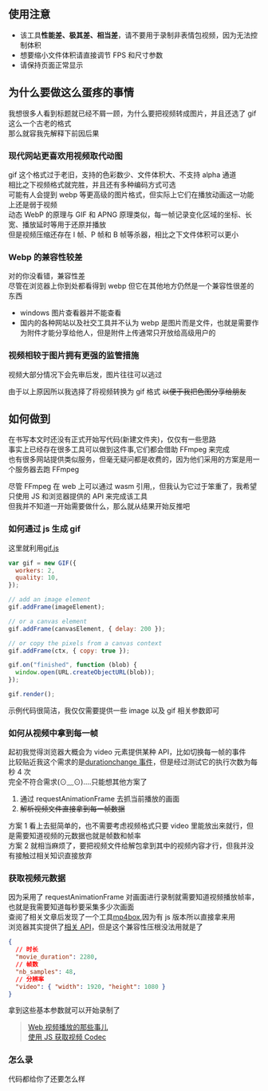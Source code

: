 ## 使用注意

- 该工具**性能差、极其差、相当差**，请不要用于录制非表情包视频，因为无法控制体积
- 想要缩小文件体积请直接调节 FPS 和尺寸参数
- 请保持页面正常显示

## 为什么要做这么蛋疼的事情

我想很多人看到标题就已经不屑一顾，为什么要把视频转成图片，并且还选了 gif 这么一个古老的格式  
那么就容我先解释下前因后果

### 现代网站更喜欢用视频取代动图

gif 这个格式过于老旧，支持的色彩数少、文件体积大、不支持 alpha 通道  
相比之下视频格式就完胜，并且还有多种编码方式可选  
可能有人会提到 webp 等更高级的图片格式，但实际上它们在播放动画这一功能上还是弱于视频  
动态 WebP 的原理与 GIF 和 APNG 原理类似，每一帧记录变化区域的坐标、长宽、播放延时等用于还原并播放  
但是视频压缩还存在 I 帧、P 帧和 B 帧等杀器，相比之下文件体积可以更小

### Webp 的兼容性较差

对的你没看错，兼容性差  
尽管在浏览器上你到处都看得到 webp 但它在其他地方仍然是一个兼容性很差的东西

- windows 图片查看器并不能查看
- 国内的各种网站以及社交工具并不认为 webp 是图片而是文件，也就是需要作为附件才能分享给他人，但是附件上传通常只开放给高级用户的

### 视频相较于图片拥有更强的监管措施

视频大部分情况下会先审后发，图片往往可以逃过

由于以上原因所以我选择了将视频转换为 gif 格式 ~~以便于我把色图分享给朋友~~

## 如何做到

在书写本文时还没有正式开始写代码(新建文件夹)，仅仅有一些思路  
事实上已经存在很多工具可以做到这件事,它们都会借助 FFmpeg 来完成  
也有很多网站提供类似服务，但毫无疑问都是收费的，因为他们采用的方案是用一个服务器去跑 FFmpeg

尽管 FFmpeg 在 web 上可以通过 wasm 引用,，但我认为它过于笨重了，我希望只使用 JS 和浏览器提供的 API 来完成该工具  
但我并不知道一开始需要做什么，那么就从结果开始反推吧

### 如何通过 js 生成 gif

这里就利用[gif.js](https://github.com/jnordberg/gif.js)

```js
var gif = new GIF({
  workers: 2,
  quality: 10,
});

// add an image element
gif.addFrame(imageElement);

// or a canvas element
gif.addFrame(canvasElement, { delay: 200 });

// or copy the pixels from a canvas context
gif.addFrame(ctx, { copy: true });

gif.on("finished", function (blob) {
  window.open(URL.createObjectURL(blob));
});

gif.render();
```

示例代码很简洁，我仅仅需要提供一些 image 以及 gif 相关参数即可

### 如何从视频中拿到每一帧

起初我觉得浏览器大概会为 video 元素提供某种 API，比如切换每一帧的事件  
比较贴近我这个需求的是[durationchange 事件](https://developer.mozilla.org/zh-CN/docs/Web/API/HTMLMediaElement/timeupdate_event)，但是经过测试它的执行次数为每秒 4 次  
完全不符合需求(⊙﹏⊙)....只能想其他方案了

1. 通过 requestAnimationFrame 去抓当前播放的画面
2. ~~解析视频文件直接拿到每一帧数据~~

方案 1 看上去挺简单的，也不需要考虑视频格式只要 video 里能放出来就行，但是需要知道视频的元数据也就是帧数和帧率  
方案 2 就相当麻烦了，要把视频文件给解包拿到其中的视频内容才行，但我并没有接触过相关知识直接放弃

### 获取视频元数据

因为采用了 requestAnimationFrame 对画面进行录制就需要知道视频播放帧率，也就是我需要知道每秒要采集多少次画面  
查阅了相关文章后发现了一个工具[mp4box](https://github.com/gpac/mp4box.js),因为有 js 版本所以直接拿来用  
浏览器其实提供了[相关 API](https://developer.mozilla.org/en-US/docs/Web/API/VideoTrack)，但是这个兼容性压根没法用就是了

```json
{
  // 时长
  "movie_duration": 2280,
  // 帧数
  "nb_samples": 48,
  // 分辨率
  "video": { "width": 1920, "height": 1080 }
}
```

拿到这些基本参数就可以开始录制了

> [Web 视频播放的那些事儿](https://zhuanlan.zhihu.com/p/126673473)  
> [使用 JS 获取视频 Codec](https://zhuanlan.zhihu.com/p/73126513?utm_id=0)

### 怎么录

代码都给你了还要怎么样
